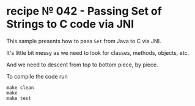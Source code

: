 # recipe № 042 - Passing Set of Strings to C code via JNI

This sample presents how to pass `Set` from Java to C via JNI.

It's little bit messy as we need to look for classes, methods, objects, etc.

And we need to descent from top to bottom piece, by piece.

To compile the code run

    make clean
    make 
    make test


